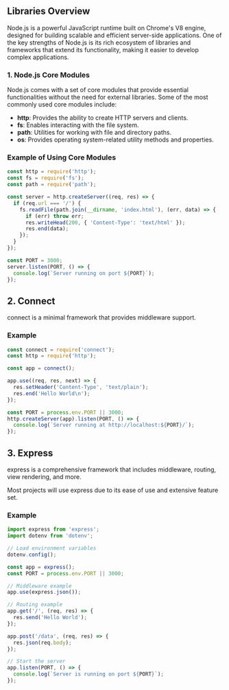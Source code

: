 ## Libraries Overview

Node.js is a powerful JavaScript runtime built on Chrome's V8 engine, designed for building scalable and efficient server-side applications. One of the key strengths of Node.js is its rich ecosystem of libraries and frameworks that extend its functionality, making it easier to develop complex applications.

### 1. Node.js Core Modules

Node.js comes with a set of core modules that provide essential functionalities without the need for external libraries. Some of the most commonly used core modules include:

- **http**: Provides the ability to create HTTP servers and clients.
- **fs**: Enables interacting with the file system.
- **path**: Utilities for working with file and directory paths.
- **os**: Provides operating system-related utility methods and properties.

### Example of Using Core Modules

```js
const http = require('http');
const fs = require('fs');
const path = require('path');

const server = http.createServer((req, res) => {
  if (req.url === '/') {
    fs.readFile(path.join(__dirname, 'index.html'), (err, data) => {
      if (err) throw err;
      res.writeHead(200, { 'Content-Type': 'text/html' });
      res.end(data);
    });
  }
});

const PORT = 3000;
server.listen(PORT, () => {
  console.log(`Server running on port ${PORT}`);
});
```

## 2. Connect

connect is a minimal framework that provides middleware support.

### Example

```js
const connect = require('connect');
const http = require('http');

const app = connect();

app.use((req, res, next) => {
  res.setHeader('Content-Type', 'text/plain');
  res.end('Hello World\n');
});

const PORT = process.env.PORT || 3000;
http.createServer(app).listen(PORT, () => {
  console.log(`Server running at http://localhost:${PORT}/`);
});
```

## 3. Express

express is a comprehensive framework that includes middleware, routing, view rendering, and more.

Most projects will use express due to its ease of use and extensive feature set.

### Example

```js
import express from 'express';
import dotenv from 'dotenv';

// Load environment variables
dotenv.config();

const app = express();
const PORT = process.env.PORT || 3000;

// Middleware example
app.use(express.json());

// Routing example
app.get('/', (req, res) => {
  res.send('Hello World');
});

app.post('/data', (req, res) => {
  res.json(req.body);
});

// Start the server
app.listen(PORT, () => {
  console.log(`Server is running on port ${PORT}`);
});
```
